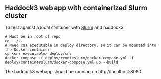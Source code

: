 ## Haddock3 web app with containerized Slurm cluster

To test against a local container with [Slurm](https://github.com/xenon-middleware/xenon-docker-images/blob/master/slurm-23/README.md) and haddock3.

```shell
# Must be in root of repo
cd ../..
# Need cns executable in deploy directory, so it can be mounted into the Docker container
cp <cns executable> deploy/cns
docker compose -f deploy/remoteslurm/docker-compose.yml -f deploy/containerslurm/docker-compose.yml up --build
```

The haddock3 webapp should be running on http://localhost:8080
